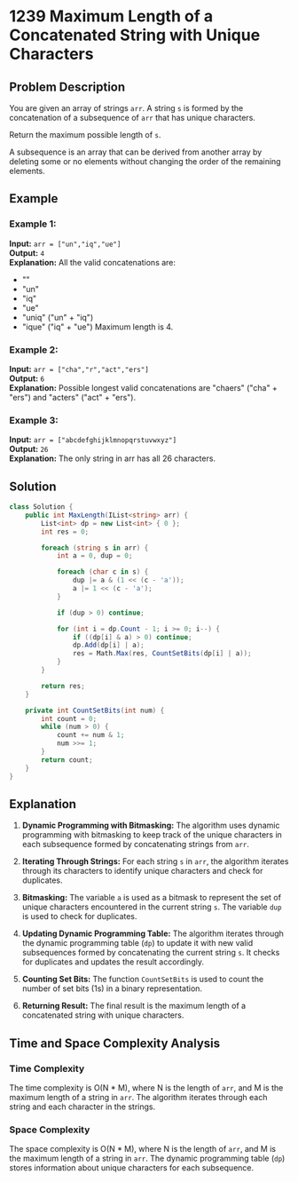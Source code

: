 # 1239 Maximum Length of a Concatenated String with Unique Characters

## Problem Description

You are given an array of strings `arr`. A string `s` is formed by the concatenation of a subsequence of `arr` that has unique characters.

Return the maximum possible length of `s`.

A subsequence is an array that can be derived from another array by deleting some or no elements without changing the order of the remaining elements.

## Example

### Example 1:

**Input:** `arr = ["un","iq","ue"]`  
**Output:** `4`  
**Explanation:** All the valid concatenations are:
- ""
- "un"
- "iq"
- "ue"
- "uniq" ("un" + "iq")
- "ique" ("iq" + "ue")
Maximum length is 4.

### Example 2:

**Input:** `arr = ["cha","r","act","ers"]`  
**Output:** `6`  
**Explanation:** Possible longest valid concatenations are "chaers" ("cha" + "ers") and "acters" ("act" + "ers").

### Example 3:

**Input:** `arr = ["abcdefghijklmnopqrstuvwxyz"]`  
**Output:** `26`  
**Explanation:** The only string in arr has all 26 characters.

## Solution

```csharp
class Solution {
    public int MaxLength(IList<string> arr) {
        List<int> dp = new List<int> { 0 };
        int res = 0;

        foreach (string s in arr) {
            int a = 0, dup = 0;

            foreach (char c in s) {
                dup |= a & (1 << (c - 'a'));
                a |= 1 << (c - 'a');
            }

            if (dup > 0) continue;

            for (int i = dp.Count - 1; i >= 0; i--) {
                if ((dp[i] & a) > 0) continue;
                dp.Add(dp[i] | a);
                res = Math.Max(res, CountSetBits(dp[i] | a));
            }
        }

        return res;
    }

    private int CountSetBits(int num) {
        int count = 0;
        while (num > 0) {
            count += num & 1;
            num >>= 1;
        }
        return count;
    }
}
```

## Explanation

1. **Dynamic Programming with Bitmasking:** The algorithm uses dynamic programming with bitmasking to keep track of the unique characters in each subsequence formed by concatenating strings from `arr`.

2. **Iterating Through Strings:** For each string `s` in `arr`, the algorithm iterates through its characters to identify unique characters and check for duplicates.

3. **Bitmasking:** The variable `a` is used as a bitmask to represent the set of unique characters encountered in the current string `s`. The variable `dup` is used to check for duplicates.

4. **Updating Dynamic Programming Table:** The algorithm iterates through the dynamic programming table (`dp`) to update it with new valid subsequences formed by concatenating the current string `s`. It checks for duplicates and updates the result accordingly.

5. **Counting Set Bits:** The function `CountSetBits` is used to count the number of set bits (1s) in a binary representation.

6. **Returning Result:** The final result is the maximum length of a concatenated string with unique characters.

## Time and Space Complexity Analysis

### Time Complexity

The time complexity is O(N * M), where N is the length of `arr`, and M is the maximum length of a string in `arr`. The algorithm iterates through each string and each character in the strings.

### Space Complexity

The space complexity is O(N * M), where N is the length of `arr`, and M is the maximum length of a string in `arr`. The dynamic programming table (`dp`) stores information about unique characters for each subsequence.
